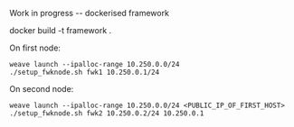 Work in progress -- dockerised framework

docker build -t framework .

On first node:

    weave launch --ipalloc-range 10.250.0.0/24
    ./setup_fwknode.sh fwk1 10.250.0.1/24

On second node:

    weave launch --ipalloc-range 10.250.0.0/24 <PUBLIC_IP_OF_FIRST_HOST>
    ./setup_fwknode.sh fwk2 10.250.0.2/24 10.250.0.1
